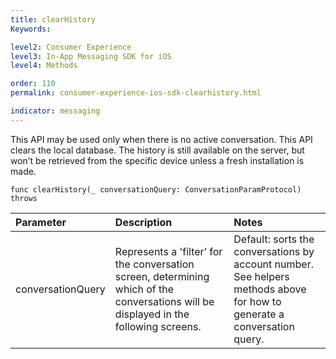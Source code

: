 ```yaml
---
title: clearHistory
Keywords:

level2: Consumer Experience
level3: In-App Messaging SDK for iOS
level4: Methods

order: 110
permalink: consumer-experience-ios-sdk-clearhistory.html

indicator: messaging
---
```


This API may be used only when there is no active conversation. This API clears the local database. The history is still available on the server, but won’t be retrieved from the specific device unless a fresh installation is made. 

`func clearHistory(_ conversationQuery: ConversationParamProtocol) throws`

| Parameter | Description | Notes |
| :--- | :--- | :--- |
| conversationQuery | Represents a 'filter’ for the conversation screen, determining which of the conversations will be displayed in the following screens. | Default: sorts the conversations by account number. <br> See helpers methods above for how to generate a conversation query. |